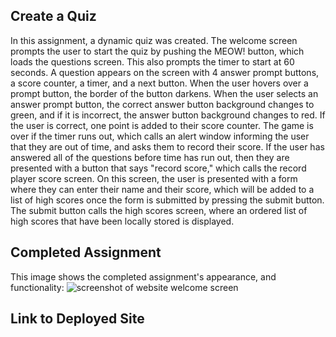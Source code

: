 ## Create a Quiz

In this assignment, a dynamic quiz was created. The welcome screen prompts the user to start the quiz by pushing the MEOW! button, which loads the questions screen. This also prompts the timer to start at 60 seconds. A question appears on the screen with 4 answer prompt buttons, a score counter, a timer, and a next button. When the user hovers over a prompt button, the border of the button darkens. When the user selects an answer prompt button, the correct answer button background changes to green, and if it is incorrect, the answer button background changes to red. If the user is correct, one point is added to their score counter. The game is over if the timer runs out, which calls an alert window informing the user that they are out of time, and asks them to record their score. If the user has answered all of the questions before time has run out, then they are presented with a button that says "record score," which calls the record player score screen. On this screen, the user is presented with a form where they can enter their name and their score, which will be added to a list of high scores once the form is submitted by pressing the submit button. The submit button calls the high scores screen, where an ordered list of high scores that have been locally stored is displayed.

## Completed Assignment

This image shows the completed assignment's appearance, and functionality:
![screenshot of website welcome screen](https://user-images.githubusercontent.com/95140164/148321742-3b8b033f-9dc7-4450-a1ce-21e80be4df1a.jpeg)


## Link to Deployed Site

